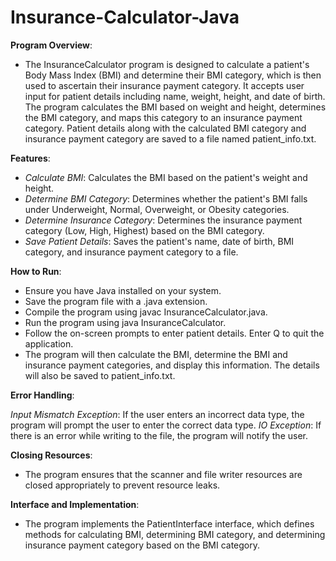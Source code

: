 # Insurance-Calculator-Java

**Program Overview**:

- The InsuranceCalculator program is designed to calculate a patient's Body Mass Index (BMI) and determine their BMI category, which is then used to ascertain their insurance payment category. It accepts user input for patient details including name, weight, height, and date of birth. The program calculates the BMI based on weight and height, determines the BMI category, and maps this category to an insurance payment category. Patient details along with the calculated BMI category and insurance payment category are saved to a file named patient_info.txt.

**Features**:

- _Calculate BMI_: Calculates the BMI based on the patient's weight and height.
- _Determine BMI Category_: Determines whether the patient's BMI falls under Underweight, Normal, Overweight, or Obesity categories.
- _Determine Insurance Category_: Determines the insurance payment category (Low, High, Highest) based on the BMI category.
- _Save Patient Details_: Saves the patient's name, date of birth, BMI category, and insurance payment category to a file.

**How to Run**:

- Ensure you have Java installed on your system.
- Save the program file with a .java extension.
- Compile the program using javac InsuranceCalculator.java.
- Run the program using java InsuranceCalculator.
- Follow the on-screen prompts to enter patient details. Enter Q to quit the application.
- The program will then calculate the BMI, determine the BMI and insurance payment categories, and display this information. The details will also be saved to patient_info.txt.

**Error Handling**:

_Input Mismatch Exception_: If the user enters an incorrect data type, the program will prompt the user to enter the correct data type.
_IO Exception_: If there is an error while writing to the file, the program will notify the user.

**Closing Resources**:

- The program ensures that the scanner and file writer resources are closed appropriately to prevent resource leaks.

**Interface and Implementation**:

- The program implements the PatientInterface interface, which defines methods for calculating BMI, determining BMI category, and determining insurance payment category based on the BMI category.

